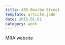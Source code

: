 ```yaml
---
title: 405 Bourke Street
template: article.jade
date: 2015.01.01
category: work
---
```


MRA website
